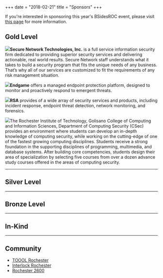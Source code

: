 +++
date = "2018-02-21"
title = "Sponsors"
+++

If you're interested in sponsoring this year's BSidesROC event, please visit [this page](/sponsorship-info/) for more information.

## Gold Level

<p class="sponsor-description"><a href="https://www.securenetworkinc.com/"><img class="sponsor-logo" src="/img/sponsors/secure-network-technologies.png" /></a><strong>Secure Network Technologies, Inc.</strong> is a full service information security firm dedicated to providing superior security services and delivering actionable, real world results. Secure Network staff understands what it takes to build a security program that fits the unique needs of any business. That’s why all of our services are customized to fit the requirements of any risk management situation.</p>

<p class="sponsor-description"><a href="https://www.endgame.com/"><img class="sponsor-logo" src="/img/sponsors/endgame.png" /></a><strong>Endgame</strong> offers a managed endpoint protection platform, designed to monitor and proactively respond to emergent threats.</p>

<p class="sponsor-description"><a href="https://www.rsa.com/"><img class="sponsor-logo" src="/img/sponsors/rsa.jpg" /></a><strong>RSA</strong> provides of a wide array of security services and products, including incident response, endpoint threat detection, network monitoring, and forensics.</p>

<p class="sponsor-description"><a href="https://www.rit.edu/gccis/computingsecurity/"><img class="sponsor-logo" src="/img/sponsors/csec.jpg" /></a>The Rochester Institute of Technology, Golisano College of Computing and Information Sciences, Department of Computing Security (CSec) provides an environment where students can develop an in-depth knowledge of computing security, while working on the cutting-edge of one of the fastest growing computing disciplines. Students receive a strong foundation in the supporting disciplines of programming, multimedia, and database systems. After building core competencies, students design their area of specialization by selecting five courses from over a dozen advance study courses offered in the areas of computing security.</p>

<!--
[![Senrio](/img/sponsors/senrio.jpg)](http://senr.io/)

**Senrio**

As an IoT cybersecurity platform, Senrio provides visibility and analytics for networked embedded devices (aka The Internet of Things) where traditional, signature-based security technologies fail to deliver actionable insights. Senrio uses patented technology to address the IoT and embedded device security problem for both network operators and device manufacturers/


[![GreyCastle Security](/img/sponsors/greycastle.jpg)](https://greycastlesecurity.com/company/careers.shtml?utm_source=BSides%20Rochester&utm_campaign=BSides%20Rochester%20Event%2004-22-17&utm_medium=Event)

**GreyCastle Security**

GreyCastle Security was founded half a decade ago on the principle that cybersecurity and effective defense is entirely possible if you use common sense, apply a system of measurement and know what you're trying to protect. GreyCastle Security is the leading cybersecurity services provider dedicated exclusively to cybersecurity and the practical management of cybersecurity risks.

[![F5](/img/sponsors/f5.png)](https://f5.com/)

**F5**

F5 helps organizations seamlessly scale cloud, data center, and software-defined networking deployments to successfully deliver applications to anyone, anywhere, at any time.


[![NCC Group](/img/sponsors/ncc-group.png)](https://www.nccgroup.trust/us/about-us/careers/)

**NCC Group**

NCC Group is a trusted security firm with an unrivaled suite of services. More than 2000 employees in 35 offices around the world provide their expert skills to over 15,000 clients.
-->
---
## Silver Level
<!--
[![ANYCon](/img/sponsors/anycon.jpg)](http://www.anycon.info/)

**ANYCon**

[![Nuand](/img/sponsors/nuand.jpg)](https://www.nuand.com/)

**Nuand**

[![Positron Security](/img/sponsors/positron-security.png)](http://www.positronsecurity.com/services/)

**Positron Security**
-->
---
## Bronze Level
<!--
[![Carve Systems](/img/sponsors/carve-systems.png)](https://www.carvesystems.com/)

[![iSECURE](/img/sponsors/isecure.png)](https://isecurenet.net/)
-->

---
## In-Kind
<!--
[![Hackerboxes](/img/sponsors/hackerboxes.png)](http://www.hackerboxes.com/)
[![WITR](/img/sponsors/witr_logo.png)](https://witr.rit.edu/)
[![BitCraze](/img/sponsors/bitcraze.png)](https://store.bitcraze.io/collections/kits/products/crazyradio-pa)

[![HackerGround](/img/sponsors/hackerground.png)](https://www.thehackerground.com/)
[![Hak5](/img/sponsors/hak5.gif)](https://www.hak5.org/)
[![Tresorit](/img/sponsors/tresorit.png)](https://tresorit.com)

[![PhishMe](/img/sponsors/phishme.png)](https://www.phishme.com)
[![Zachtronics](/img/sponsors/zachtronics.png)](http://www.zachtronics.com)
[![Team Fractal Alligator](/img/sponsors/teamfractalalligator.png)](http://www.hacknet-os.com/)

[![Surprise Attack Games](/img/sponsors/surpriseattackgames.png)](http://www.surpriseattackgames.com)
-->

---
## Community

- [TOOOL Rochester](https://tooolroc.org/)
- [Interlock Rochester](http://www.interlockroc.org/)
- [Rochester 2600](http://www.rochester2600.com/)

